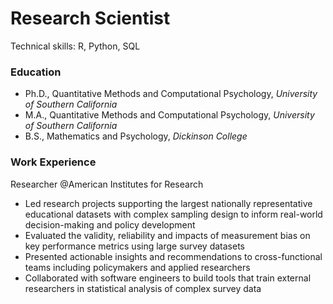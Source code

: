 # Research Scientist
Technical skills: R, Python, SQL

### Education
- Ph.D., Quantitative Methods and Computational Psychology,  *University of Southern California*
- M.A., Quantitative Methods and Computational Psychology,  *University of Southern California*
- B.S., Mathematics and Psychology,  *Dickinson College*

### Work Experience
Researcher @American Institutes for Research

- Led research projects supporting the largest nationally representative educational datasets with complex sampling design to inform real-world decision-making and policy development
- Evaluated the validity, reliability and impacts of measurement bias on key performance metrics using large survey datasets
- Presented actionable insights and recommendations to cross-functional teams including policymakers and applied researchers
- Collaborated with software engineers to build tools that train external researchers in statistical analysis of complex survey data
